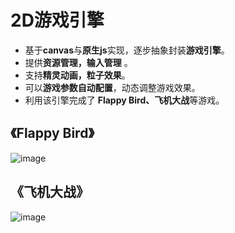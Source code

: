 # **2D游戏引擎**
* 基于**canvas**与**原生js**实现，逐步抽象封装**游戏引擎**。
* 提供**资源管理，输入管理** 。
* 支持**精灵动画，粒⼦效果**。
* 可以**游戏参数自动配置**，动态调整游戏效果。
* 利用该引擎完成了 **Flappy Bird、飞机大战**等游戏。

## 《Flappy Bird》

![image](https://github.com/lambda-lambda/game_engine_2d/blob/master/README/bird.gif)

## 《飞机大战》

![image](https://github.com/lambda-lambda/game_engine_2d/blob/master/README/plane.gif)
